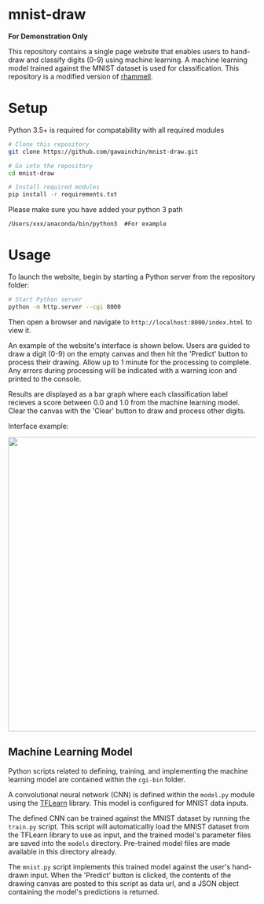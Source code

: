 # mnist-draw

**For Demonstration Only**

This repository contains a single page website that enables users to hand-draw and classify digits (0-9) using machine learning. A machine learning model trained against the MNIST dataset is used for classification. This repository is a modified version of [rhammell](https://github.com/rhammell/mnist-draw). 


# Setup 
Python 3.5+ is required for compatability with all required modules

```bash
# Clone this repository
git clone https://github.com/gawainchin/mnist-draw.git

# Go into the repository
cd mnist-draw

# Install required modules
pip install -r requirements.txt
```
Please make sure you have added your python 3 path
```
/Users/xxx/anaconda/bin/python3  #For example
```

# Usage
To launch the website, begin by starting a Python server from the repository folder:
```bash
# Start Python server
python -m http.server --cgi 8000
```
Then open a browser and navigate to `http://localhost:8000/index.html` to view it. 

An example of the website's interface is shown below. Users are guided to draw a digit (0-9) on the empty canvas and then hit the 'Predict' button to process their drawing. Allow up to 1 minute for the processing to complete. Any errors during processing will be indicated with a warning icon and printed to the console. 

Results are displayed as a bar graph where each classification label recieves a score between 0.0 and 1.0 from the machine learning model. Clear the canvas with the 'Clear' button to draw and process other digits.  

Interface example: 
<p>
<img src="http://i.imgur.com/fmIa0e5.gif" width="600">
</p>

## Machine Learning Model
Python scripts related to defining, training, and implementing the machine learning model are contained within the `cgi-bin` folder. 

A convolutional neural network (CNN) is defined within the `model.py` module using the [TFLearn](http://tflearn.org/) library. This model is configured for MNIST data inputs. 

The defined CNN can be trained against the MNIST dataset by running the `train.py` script. This script will automaticallly load the MNIST dataset from the TFLearn library to use as input, and the trained model's parameter files are saved into the `models` directory. Pre-trained model files are made available in this directory already.

The `mnist.py` script implements this trained model against the user's hand-drawn input. When the 'Predict' button is clicked, the contents of the drawing canvas are posted to this script as data url, and a JSON object containing the model's predictions is returned. 
